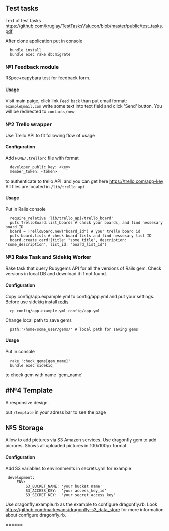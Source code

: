 ## Test tasks

Text of test tasks https://github.com/kruglay/TestTasksValucon/blob/master/public/test_tasks.pdf

After clone application put in console
```
  bundle install
  bundle exec rake db:migrate
```
### №1 Feedback module

RSpec+capybara test for feedback form.

#### Usage

Visit main paige, click link `Feed back` than put email format: `example@mail.com`
write some text into text field and click 'Send' button. You will be redirected to
`contacts/new`

### №2 Trello wrapper

Use Trello API to fit following flow of usage

#### Configuration

Add `HOME/.trellorc` file with format
```
  developer_public_key: <key>
  member_token: <token>
```
to authenticate to trello API. <key> and <token> you can get here https://trello.com/app-key
All files are located in `/lib/trello_api`

#### Usage

Put in Rails console
```
  require_relative 'lib/trello_api/trello_board'
  puts TrelloBoard.list_boards # check your boards, and find nessesary board ID
  board = TrelloBoard.new("board_id") # your trello board id
  puts board.lists # check board lists and find nessesary list ID
  board.create_card!(title: "some_title", description: "some_description", list_id: "board_list_id")
```
### №3 Rake Task and Sidekiq Worker

Rake task that query Rubygems API for all the versions of Rails gem.
Check versions in local DB and download it if not found.

#### Configuration

Copy config/app.expample.yml to config/app.yml and put your settings.
Before use sidekiq install [redis](https://www.digitalocean.com/community/tutorials/how-to-install-and-configure-redis-on-ubuntu-16-04)
```
  cp config/app.example.yml config/app.yml
```
Change local path to save gems
```
  path:'/home/some_user/gems/' # local path for saving gems
```
#### Usage

Put in console
```
  rake 'check_gems[gem_name]'
  bundle exec sidekiq
```
to check gem with name 'gem_name'

## #№4 Template

A responsive design.

put `/template` in your adress bar to see the page

## №5 Storage

Allow to add pictures via S3 Amazon services.
Use dragonfly gem to add picrures.
Shows all uploaded pictures in 100x100px format.

#### Configuration

Add S3 variables to environments in secrets.yml for example
```
 development:
     ENV:
         S3_BUCKET_NAME: 'your bucket name'
         S3_ACCESS_KEY:  'your access_key_id'
         S3_SECRET_KEY:  'your secret_access_key'
```
Use dragonfly.example.rb as the example to configure dragonfly.rb.
Look https://github.com/markevans/dragonfly-s3_data_store for more information about configure dragonfly.rb.

======
